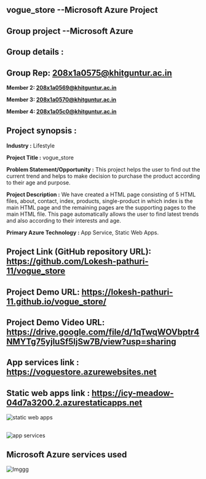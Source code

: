 ## vogue_store --Microsoft Azure Project
## Group project --Microsoft Azure
## Group details :
## Group Rep: 208x1a0575@khitguntur.ac.in

**Member 2: 208x1a0569@khitguntur.ac.in**

**Member 3: 208x1a0570@khitguntur.ac.in**

**Member 4: 208x1a05c0@khitguntur.ac.in**
## Project synopsis :
**Industry :** Lifestyle

**Project Title :** vogue_store

**Problem Statement/Opportunity :** This project helps the user to find out the current trend and helps to make decision to purchase the product according to their age and purpose.

**Project Description :** We have created a HTML page consisting of 5 HTML files, about, contact, index, products, single-product in which index is the main HTML page and the remaining pages are the supporting pages to the main HTML file. This page automatically allows the user to find latest trends and also according to their interests and age.

**Primary Azure Technology :** App Service, Static Web Apps.

## Project Link (GitHub repository URL): https://github.com/Lokesh-pathuri-11/vogue_store
## Project Demo URL: https://lokesh-pathuri-11.github.io/vogue_store/
## Project Demo Video URL: https://drive.google.com/file/d/1qTwqWOVbptr4NMYTg75yjluSf5ljSw7B/view?usp=sharing
## App services link : https://voguestore.azurewebsites.net

## Static web apps link : https://icy-meadow-04d7a3200.2.azurestaticapps.net
![static web apps](https://user-images.githubusercontent.com/99123811/210083426-63250fa6-5b39-4d2c-a798-87d82a2805ab.png)
##
![app services](https://user-images.githubusercontent.com/99123811/210083553-9b8518ba-d4b6-4e27-a208-caa8eecba9df.png)
## Microsoft Azure services used 
![Imggg](https://user-images.githubusercontent.com/99123811/210083655-51a2ea97-21a7-45a1-915a-5aaac116d58b.png)
